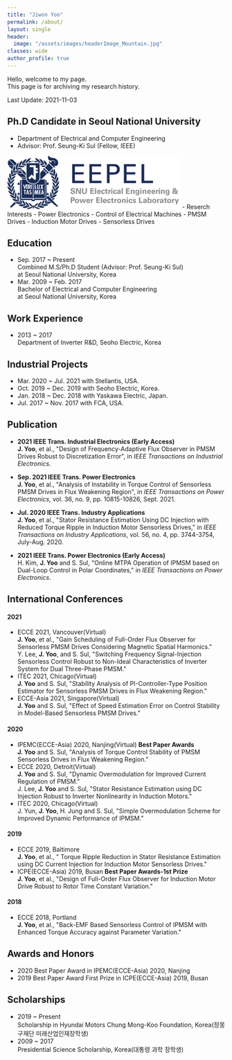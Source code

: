 ```yaml
---
title: "Jiwon Yoo"
permalink: /about/
layout: single
header:
  image: "/assets/images/headerImage_Mountain.jpg"
classes: wide
author_profile: true
---
```


Hello, welcome to my page.  
This page is for archiving my research history.  

Last Update: 2021-11-03  

## Ph.D Candidate in Seoul National University  
- Department of Electrical and Computer Engineering  
- Advisor: Prof. Seung-Ki Sul (Fellow, IEEE)  
  
<img width="400" src="/assets/images/Logo_EEPEL.png" alt="EEPEL Logo" title="EEPEL Logo">  
- Reserch Interests
  - Power Electronics
  - Control of Electrical Machines
    - PMSM Drives
    - Induction Motor Drives
    - Sensorless Drives

## Education
- Sep. 2017 ~ Present  
Combined M.S/Ph.D Student (Advisor: Prof. Seung-Ki Sul)  
at Seoul National University, Korea  
- Mar. 2009 ~ Feb. 2017  
Bachelor of Electrical and Computer Engineering  
at Seoul National University, Korea  
  
## Work Experience
- 2013 ~ 2017  
Department of Inverter R&D, Seoho Electric, Korea

## Industrial Projects
- Mar. 2020 ~ Jul. 2021 with Stellantis, USA.
- Oct. 2019 ~ Dec. 2019 with Seoho Electric, Korea.
- Jan. 2018 ~ Dec. 2018 with Yaskawa Electric, Japan.
- Jul. 2017 ~ Nov. 2017 with FCA, USA.  

## Publication
- **2021 IEEE Trans. Industrial Electronics (Early Access)**  
**J. Yoo**, et al., "Design of Frequency-Adaptive Flux Observer in PMSM Drives Robust to Discretization Error", in *IEEE Transactions on Industrial Electronics*.  
  
- **Sep. 2021 IEEE Trans. Power Electronics**  
**J. Yoo**, et al., "Analysis of Instability in Torque Control of Sensorless PMSM Drives in Flux Weakening Region", in *IEEE Transactions on Power Electronics*, 
vol. 36, no. 9, pp. 10815-10826, Sept. 2021.
   
- **Jul. 2020 IEEE Trans. Industry Applications**  
**J. Yoo**, et al., "Stator Resistance Estimation Using DC Injection with Reduced Torque Ripple in Induction Motor Sensorless Drives," in *IEEE Transactions on Industry Applications*, vol. 56, no. 4, pp. 3744-3754, July-Aug. 2020.
   
- **2021 IEEE Trans. Power Electronics (Early Access)**  
H. Kim, **J. Yoo** and S. Sul, "Online MTPA Operation of IPMSM based on Dual-Loop Control in Polar Coordinates," in *IEEE Transactions on Power Electronics*.  
   
## International Conferences
#### 2021  
- ECCE 2021, Vancouver(Virtual)  
**J. Yoo**, et al., "Gain Scheduling of Full-Order Flux Observer for Sensorless PMSM Drives Considering Magnetic Spatial Harmonics."  
Y. Lee, **J. Yoo**, and S. Sul, "Switching Frequency Signal-Injection Sensorless Control Robust to Non-Ideal Characteristics of Inverter System for Dual Three-Phase PMSM."    
- ITEC 2021, Chicago(Virtual)  
**J. Yoo** and S. Sul, "Stability Analysis of PI-Controller-Type Position Estimator for Sensorless PMSM Drives in Flux Weakening Region."
- ECCE-Asia 2021, Singapore(Virtual)  
**J. Yoo** and S. Sul, "Effect of Speed Estimation Error on Control Stability in Model-Based Sensorless PMSM Drives."  
  
#### 2020  
- IPEMC(ECCE-Asia) 2020, Nanjing(Virtual) **Best Paper Awards**  
**J. Yoo** and S. Sul, "Analysis of Torque Control Stability of PMSM Sensorless Drives in Flux Weakening Region."  
- ECCE 2020, Detroit(Virtual)  
**J. Yoo** and S. Sul, "Dynamic Overmodulation for Improved Current Regulation of PMSM."  
J. Lee, **J. Yoo** and S. Sul, "Stator Resistance Estimation using DC Injection Robust to Inverter Nonlinearity in Induction Motors."  
- ITEC 2020, Chicago(Virtual)  
J. Yun, **J. Yoo**, H. Jung and S. Sul, "Simple Overmodulation Scheme for Improved Dynamic Performance of IPMSM."
  
#### 2019  
- ECCE 2019, Baltimore  
**J. Yoo**, et al., " Torque Ripple Reduction in Stator Resistance Estimation using DC Current Injection for Induction Motor Sensorless Drives."  
- ICPE(ECCE-Asia) 2019, Busan **Best Paper Awards-1st Prize**  
**J. Yoo**, et al., "Design of Full-Order Flux Observer for Induction Motor Drive Robust to Rotor Time Constant Variation."
  
#### 2018  
- ECCE 2018, Portland  
**J. Yoo**, et al., "Back-EMF Based Sensorless Control of IPMSM with Enhanced Torque Accuracy against Parameter Variation."  
  
## Awards and Honors
- 2020 Best Paper Award in IPEMC(ECCE-Asia) 2020, Nanjing
- 2019 Best Paper Award First Prize in ICPE(ECCE-Asia) 2019, Busan

## Scholarships
- 2019 ~ Present  
Scholarship in Hyundai Motors Chung Mong-Koo Foundation, Korea(정몽구재단 미래산업인재장학생)  
- 2009 ~ 2017  
Presidential Science Scholarship, Korea(대통령 과학 장학생)  
